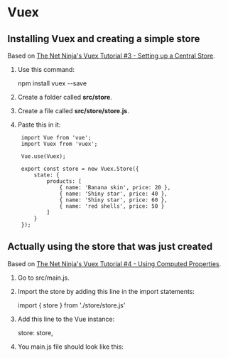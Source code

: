 # Vuex

## Installing Vuex and creating a simple store

Based on [The Net Ninja's Vuex Tutorial #3 - Setting up a Central Store](https://www.youtube.com/watch?v=kiSEmYio_k8).

1. Use this command:

    npm install vuex --save

1. Create a folder called **src/store**.
1. Create a file called **src/store/store.js**.
1. Paste this in it:

        import Vue from 'vue';
        import Vuex from 'vuex';

        Vue.use(Vuex);

        export const store = new Vuex.Store({
            state: {
                products: [
                    { name: 'Banana skin', price: 20 },
                    { name: 'Shiny star', price: 40 },
                    { name: 'Shiny star', price: 60 },
                    { name: 'red shells', price: 50 }
                ]
            }
        });

## Actually using the store that was just created

Based on [The Net Ninja's Vuex Tutorial #4 - Using Computed Properties](https://www.youtube.com/watch?v=CRu1ZJPJDvc).

1. Go to src/main.js.
1. Import the store by adding this line in the import statements:

    import { store } from './store/store.js'

1. Add this line to the Vue instance:

    store: store,

1. You main.js file should look like this:

